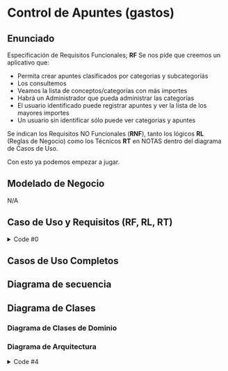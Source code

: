 # Control de Apuntes (gastos)


## Enunciado

Especificación de Requisitos Funcionales; **RF**
Se nos pide que creemos un aplicativo que: 
- Permita crear apuntes clasificados por categorias y subcategoriás
- Los consultemos
- Veamos la lista de conceptos/categorías con más importes
- Habrá un Administrador que pueda administrar las categorías
- El usuario identificado puede registrar apuntes y ver la lista de los mayores importes
- Un usuario sin identificar sólo puede ver categorias y apuntes
  
Se indican los Requisitos NO Funcionales (**RNF**), tanto los lógicos **RL** (Reglas de Negocio) como los Técnicos **RT** en NOTAS dentro del diagrama de Casos de Uso.

Con esto ya podemos empezar a jugar.  

## Modelado de Negocio
N/A

## Caso de Uso y Requisitos (RF, RL, RT)

<img src="http://www.plantuml.com/plantuml/proxy?src=https://raw.githubusercontent.com/srlopez/RUP/master/ejemplos/control_gastos.md&idx=0&v=1" alt=""/>

<details><summary>Code #0</summary>

```plantuml
@startuml
hide stereotype

skinparam usecase {
  BackgroundColor White
  BorderColor DarkSlateGray
  ArrowColor Grey
  
  BorderThickness<<beta>> 1
  BorderStyle<<beta>> dotted
  'BackgroundColor<<beta>> #FFE
  'BorderColor<<beta>> Red
}
skinparam actor {
  BackgroundColor White
  BorderColor DarkSlateGray
  ArrowColor Grey
}
skinparam note {
  BackgroundColor White
  BorderColor DarkSlateGray
}

left to right direction
'top to bottom direction
:Invitado: as n
:Usuario: as u
:Admin: as a

rectangle admin #WhiteSmoke {
    rectangle user #AliceBlue{
        rectangle normal #FloralWhite {
            (Consultar\nCategorias\n<b>UC4</b>) as uc4 
            (Consultar\nSubCategorias\n<b>UC5</b>) as uc5 
        } 
        (Consultar\nApuntes\n<b>UC6</b>) as uc6 
        (Consultar\nImportes\n<b>UC7</b>) as uc7<<beta>>
        (Registrar\nApuntes\n«crud»\n<b>UC3</b>) as uc3 
    }
    (Registrar\nCategorias\n«crud»\n<b>UC1</b>) as uc1
    (Registrar\nSubCategorias\n«crud»\n<b>UC2</b>) as uc2 
}
a -- uc2
a -- uc1
u -- uc6
u -- uc3
u -- uc7
n -- uc4
n -- uc5
u -d-|> n
a -d-|> u
@enduml
```
</details>

## Casos de Uso Completos

## Diagrama de secuencia

## Diagrama de Clases

### Diagrama de Clases de Dominio

### Diagrama de Arquitectura

<img src="http://www.plantuml.com/plantuml/proxy?src=https://raw.githubusercontent.com/srlopez/RUP/master/ejemplos/control_gastos.md&idx=1&v=1" alt=""/>
<details><summary>Code #4</summary>

```plantuml
@startuml
title <b>Diagrama de Clases</b>\n<i>Arquitectura de la Aplicación</i>
'left to right direction
skinparam class {
  skinparam monochrome true
  skinparam shadowing false
  BackgroundColor White
  BorderColor Gray
  ' FontName Consolas
  ArrowColor Gray
}
scale 1
hide circle

class Fachada<<Sistema>> {   }
class View{  }

class Ctrl{
  -- Métodos --
    +void run()
    +void useCase1()
    +void useCase2()
    +void useCase3()
    +void useCase4()
    +void useCase5()
    +void useCase6()
  }


class ApuntesSQLite{ 
      -dbname 
    }

class ApuntesMem{ 
      -filename 
    }

class IApuntesDAL {  }

Ctrl ..> Fachada: sistema 
Ctrl ..> View: vista
IApuntesDAL <.r. Fachada : repositorio

ApuntesSQLite -u-|> IApuntesDAL
ApuntesMem -u-|> IApuntesDAL

@enduml
```
</details>